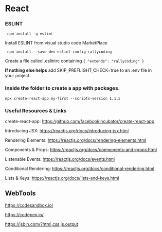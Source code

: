 # React



### ESLINT
` npm install -g eslint`

Install ESLINT from visual studio code MarketPlace

` npm install --save-dev eslint-config-rallycoding`

Create a file called .eslintrc containing ` { "extends": "rallycoding" } `

__If nothing else helps__ add SKIP_PREFLIGHT_CHECK=true to an .env file in your project.

### Inside the folder to create a app with packages.
`npx create-react-app my-first --scripts-version 1.1.5`

### Useful Resources & Links

create-react-app: https://github.com/facebookincubator/create-react-app

Introducing JSX: https://reactjs.org/docs/introducing-jsx.html

Rendering Elements: https://reactjs.org/docs/rendering-elements.html

Components & Props: https://reactjs.org/docs/components-and-props.html

Listenable Events: https://reactjs.org/docs/events.html

Conditional Rendering: https://reactjs.org/docs/conditional-rendering.html

Lists & Keys: https://reactjs.org/docs/lists-and-keys.html

## WebTools
https://codesandbox.io/

https://codepen.io/

https://jsbin.com/?html,css,js,output

